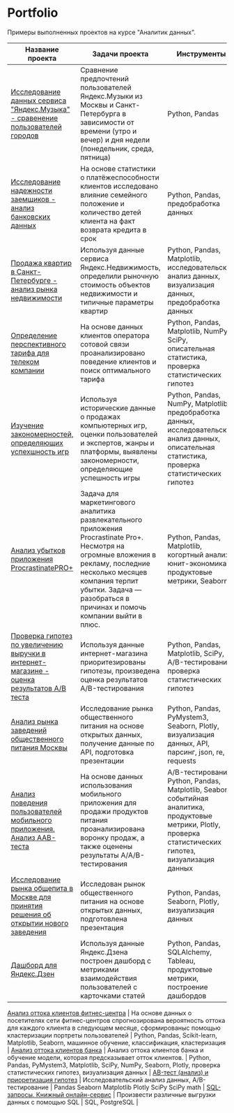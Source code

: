 # Portfolio
Примеры выполненных проектов на курсе "Аналитик данных".

 Название проекта | Задачи проекта | Инструменты |
| -------------------- | --------------------- |---------------------------|
 [Исследование данных сервиса "Яндекс.Музыка" - сравенение пользователей городов](https://github.com/ZubarevNikita/Portfolio/blob/main/01_%D0%98%D1%81%D1%81%D0%BB%D0%B5%D0%B4%D0%BE%D0%B2%D0%B0%D0%BD%D0%B8%D0%B5%20%D0%B4%D0%B0%D0%BD%D0%BD%D1%8B%D1%85%20%D1%81%D0%B5%D1%80%D0%B2%D0%B8%D1%81%D0%B0%20%D0%AF%D0%BD%D0%B4%D0%B5%D0%BA%D1%81.%D0%9C%D1%83%D0%B7%D1%8B%D0%BA%D0%B0%20-%20%D1%81%D1%80%D0%B0%D0%B2%D0%BD%D0%B5%D0%BD%D0%B8%D0%B5%20%D0%BF%D0%BE%D0%BB%D1%8C%D0%B7%D0%BE%D0%B2%D0%B0%D1%82%D0%B5%D0%BB%D0%B5%D0%B9%20%D0%B4%D0%B2%D1%83%D1%85%20%D0%B3%D0%BE%D1%80%D0%BE%D0%B4%D0%BE%D0%B2.ipynb "Заголовок ссылки")  | Сравнение предпочтений пользователей Яндекс.Музыки из Москвы и Санкт-Петербурга в зависимости от времени (утро и вечер) и дня недели (понедельник, среда, пятница)  | Python, Pandas |
 [Исследование надежности заемщиков - анализ банковских данных](https://github.com/ZubarevNikita/Portfolio/blob/main/02_%D0%98%D1%81%D1%81%D0%BB%D0%B5%D0%B4%D0%BE%D0%B2%D0%B0%D0%BD%D0%B8%D0%B5%20%D0%BD%D0%B0%D0%B4%D1%91%D0%B6%D0%BD%D0%BE%D1%81%D1%82%D0%B8%20%D0%B7%D0%B0%D0%B5%D0%BC%D1%89%D0%B8%D0%BA%D0%BE%D0%B2%20-%20%D0%B0%D0%BD%D0%B0%D0%BB%D0%B8%D0%B7%20%D0%B1%D0%B0%D0%BD%D0%BA%D0%BE%D0%B2%D1%81%D0%BA%D0%B8%D1%85%20%D0%B4%D0%B0%D0%BD%D0%BD%D1%8B%D1%85.ipynb)  | На основе статистики о платёжеспособности клиентов исследовано влияние семейного положение и количество детей клиента на факт возврата кредита в срок   | Python, Pandas, предобработка данных |
 [Продажа квартир в Санкт-Петербурге - анализ рынка недвижимости](https://github.com/Emilushka/Yandex-Data-Analysis/blob/main/03%20%D0%98%D1%81%D1%81%D0%BB%D0%B5%D0%B4%D0%BE%D0%B2%D0%B0%D0%BD%D0%B8%D0%B5%20%D0%BE%D0%B1%D1%8A%D1%8F%D0%B2%D0%BB%D0%B5%D0%BD%D0%B8%D0%B9%20%D0%BE%20%D0%BF%D1%80%D0%BE%D0%B4%D0%B0%D0%B6%D0%B5%20%D0%BA%D0%B2%D0%B0%D1%80%D1%82%D0%B8%D1%80.ipynb "Заголовок ссылки")  | Используя данные сервиса Яндекс.Недвижимость, определили  рыночную стоимость объектов недвижимости и типичные параметры квартир  | Python, Pandas, Matplotlib, исследовательский анализ данных, визуализация данных, предобработка данных |
 [Определение перспективного тарифа для телеком компании](https://github.com/Emilushka/Yandex-Data-Analysis/blob/main/04%20%D0%9E%D0%BF%D1%80%D0%B5%D0%B4%D0%B5%D0%BB%D0%B5%D0%BD%D0%B8%D0%B5%20%D0%BF%D0%B5%D1%80%D1%81%D0%BF%D0%B5%D0%BA%D1%82%D0%B8%D0%B2%D0%BD%D0%BE%D0%B3%D0%BE%20%D1%82%D0%B0%D1%80%D0%B8%D1%84%D0%B0%20%D0%B4%D0%BB%D1%8F%20%D1%82%D0%B5%D0%BB%D0%B5%D0%BA%D0%BE%D0%BC%20%D0%BA%D0%BE%D0%BC%D0%BF%D0%B0%D0%BD%D0%B8%D0%B8.ipynb "Заголовок ссылки")  | На основе данных клиентов оператора сотовой связи проанализировано поведение клиентов и поиск оптимального тарифа  | Python, Pandas, Matplotlib, NumPy, SciPy, описательная статистика, проверка статистических гипотез |
 [Изучение закономерностей, определяющих успехшность игр](https://github.com/Emilushka/Yandex-Data-Analysis/blob/main/05%20%D0%90%D0%BD%D0%B0%D0%BB%D0%B8%D0%B7%20%D0%98%D0%B3%D1%80%D0%BE%D0%B2%D1%8B%D1%85%20%D0%BF%D1%80%D0%BE%D0%B4%D1%83%D0%BA%D1%82%D0%BE%D0%B2.ipynb "Заголовок ссылки")  | Используя исторические данные о продажах компьютерных игр, оценки пользователей и экспертов, жанры и платформы, выявлены закономерности, определяющие успешность игры  | Python, Pandas, NumPy, Matplotlib, предобработка данных, исследовательский анализ данных, описательная статистика, проверка статистических гипотез |
 [Анализ убытков приложения ProcrastinatePRO+](https://github.com/Emilushka/Yandex-Data-Analysis/blob/main/06%20%D0%90%D0%BD%D0%B0%D0%BB%D0%B8%D0%B7%20%D1%83%D0%B1%D1%8B%D1%82%D0%BA%D0%BE%D0%B2%20%D0%BF%D1%80%D0%B8%D0%BB%D0%BE%D0%B6%D0%B5%D0%BD%D0%B8%D1%8F%20ProcrastinatePRO%2B.ipynb "Заголовок ссылки")  | Задача для маркетингового аналитика развлекательного приложения Procrastinate Pro+. Несмотря на огромные вложения в рекламу, последние несколько месяцев компания терпит убытки. Задача — разобраться в причинах и помочь компании выйти в плюс.  | Python, Pandas, Matplotlib, когортный анализ, юнит-экономика, продуктовые метрики, Seaborn |
 [Проверка гипотез по увеличению выручки в интернет-магазине - оценка результатов А/В теста](https://github.com/Emilushka/Yandex-Data-Analysis/blob/main/07%20%D0%90%D0%BD%D0%B0%D0%BB%D0%B8%D1%82%D0%B8%D0%BA%D0%B0%20%D0%BA%D1%80%D1%83%D0%BF%D0%BD%D0%BE%D0%B3%D0%BE%20%D0%B8%D0%BD%D1%82%D0%B5%D1%80%D0%BD%D0%B5%D1%82%20%D0%BC%D0%B0%D0%B3%D0%B0%D0%B7%D0%B8%D0%BD%D0%B0.%20%D0%90_%D0%92-%D1%82%D0%B5%D1%81%D1%82.ipynb "Заголовок ссылки") | Используя данные интернет-магазина приоритезированы гипотезы, произведена оценка результатов A/B-тестирования  | Python, Pandas, Matplotlib, SciPy, A/B-тестирование, проверка статистических гипотез |
 [Анализ рынка заведений общественного питания Москвы](https://github.com/Emilushka/Yandex-Data-Analysis/blob/main/08%20%D0%90%D0%BD%D0%B0%D0%BB%D0%B8%D0%B7%20%D1%80%D1%8B%D0%BD%D0%BA%D0%B0%20%D0%B7%D0%B0%D0%B2%D0%B5%D0%B4%D0%B5%D0%BD%D0%B8%D0%B9%20%D0%BE%D0%B1%D1%89%D0%B5%D1%81%D1%82%D0%B2%D0%B5%D0%BD%D0%BD%D0%BE%D0%B3%D0%BE%20%D0%BF%D0%B8%D1%82%D0%B0%D0%BD%D0%B8%D1%8F%20%D0%9C%D0%BE%D1%81%D0%BA%D0%B2%D1%8B.%20.ipynb "Заголовок ссылки")  | Исследование рынка общественного питания на основе открытых данных, получение данные по API, подготовка презентации  | Python, Pandas, PyMystem3, Seaborn, Plotly, визуализация данных, API, парсинг, json, re, requests |
 [Анализ поведения пользователей мобильного приложения. Анализ ААВ-теста](https://github.com/Emilushka/Yandex-Data-Analysis/blob/main/09%20%D0%90%D0%BD%D0%B0%D0%BB%D0%B8%D0%B7%20%D0%BF%D0%BE%D0%B2%D0%B5%D0%B4%D0%B5%D0%BD%D0%B8%D1%8F%20%D0%BF%D0%BE%D0%BB%D1%8C%D0%B7%D0%BE%D0%B2%D0%B0%D1%82%D0%B5%D0%BB%D0%B5%D0%B9%20%D0%BC%D0%BE%D0%B1%D0%B8%D0%BB%D1%8C%D0%BD%D0%BE%D0%B3%D0%BE%20%D0%BF%D1%80%D0%B8%D0%BB%D0%BE%D0%B6%D0%B5%D0%BD%D0%B8%D1%8F.%20%D0%90%D0%BD%D0%B0%D0%BB%D0%B8%D0%B7%20%D0%90%D0%90%D0%92-%D1%82%D0%B5%D1%81%D1%82%D0%B0.ipynb "Заголовок ссылки")  | На основе данных использования мобильного приложения для продажи продуктов питания проанализирована воронку продаж, а также оценены результаты A/A/B-тестирования  | A/B-тестирование, Python, Pandas, Matplotlib, Seaborn, событийная аналитика, продуктовые метрики, Plotly, проверка статистических гипотез, визуализация данных |
 [Исследование рынка общепита в Москве для принятия решения об открытии нового заведения]() | Исследован рынок общественного питания на основе открытых данных, подготовлена презентация | Python, Pandas, Seaborn, Plotly, визуализация данных |
 [Дашборд для Яндекс.Дзен](https://github.com/Emilushka/Yandex-Data-Analysis/blob/main/10%20%D0%94%D0%B0%D1%88%D0%B1%D0%BE%D1%80%D0%B4%20%D0%B4%D0%BB%D1%8F%20%D0%AF%D0%BD%D0%B4%D0%B5%D0%BA%D1%81.%D0%94%D0%B7%D0%B5%D0%BD.ipynb "Заголовок ссылки")  | Используя данные Яндекс.Дзена построен дашборд с метриками взаимодействия пользователей с карточками статей  | Python, Pandas, SQLAlchemy, Tableau, продуктовые метрики, построение дашбордов |


 
 [Анализ оттока клиентов фитнес-центра](https://github.com/Emilushka/Yandex-Data-Analysis/blob/main/11%20%D0%90%D0%BD%D0%B0%D0%BB%D0%B8%D0%B7%20%D0%BE%D1%82%D1%82%D0%BE%D0%BA%D0%B0%20%D0%BA%D0%BB%D0%B8%D0%B5%D0%BD%D1%82%D0%BE%D0%B2%20%D1%84%D0%B8%D1%82%D0%BD%D0%B5%D1%81-%D1%86%D0%B5%D0%BD%D1%82%D1%80%D0%B0.ipynb "Заголовок ссылки")  | На основе данных о посетителях сети фитнес-центров спрогнозирована вероятность оттока для каждого клиента в следующем месяце, сформированыс помощью кластеризации портреты пользователей  | Python, Pandas, Scikit-learn, Matplotlib, Seaborn, машинное обучение, классификация, кластеризация |
 [Анализ оттока клиентов банка](https://github.com/Emilushka/Yandex-Data-Analysis/blob/main/12%20%D0%90%D0%BD%D0%B0%D0%BB%D0%B8%D0%B7%20%D0%BE%D1%82%D1%82%D0%BE%D0%BA%D0%B0%20%D0%BA%D0%BB%D0%B8%D0%B5%D0%BD%D1%82%D0%BE%D0%B2%20%D0%B1%D0%B0%D0%BD%D0%BA%D0%B0.ipynb "Заголовок ссылки")  | Анализ оттока клиентов банка и обучение модели, которая предсказывает отток клиентов. | Python, Pandas, PyMystem3, Matplotlib, SciPy, NumPy, Seaborn, Plotly, проверка статистических гипотез, визуализация данных |
 [AB-тест (анализ) и приоретизация гипотез](https://github.com/Emilushka/Yandex-Data-Analysis/blob/main/13%20AB-%D1%82%D0%B5%D1%81%D1%82%20(%D0%B0%D0%BD%D0%B0%D0%BB%D0%B8%D0%B7)%20%D0%B8%20%D0%BF%D1%80%D0%B8%D0%BE%D1%80%D0%B5%D1%82%D0%B8%D0%B7%D0%B0%D1%86%D0%B8%D1%8F%20%D0%B3%D0%B8%D0%BF%D0%BE%D1%82%D0%B5%D0%B7.ipynb "Заголовок ссылки")  | Исследовательский анализ данных, A/B-тестирование  | Pandas Seaborn Matplotlib Plotly SciPy SciPy math |
 [SQL-запросы. Книжный онлайн-сервис](https://github.com/Emilushka/Yandex-Data-Analysis/blob/main/14%20SQL-%D0%B7%D0%B0%D0%BF%D1%80%D0%BE%D1%81%D1%8B.%20%D0%9A%D0%BD%D0%B8%D0%B6%D0%BD%D1%8B%D0%B9%20%D0%BE%D0%BD%D0%BB%D0%B0%D0%B9%D0%BD-%D1%81%D0%B5%D1%80%D0%B2%D0%B8%D1%81.ipynb "Заголовок ссылки")  | Произвести различные выгрузки данных с помощью SQL  | SQL, PostgreSQL |
